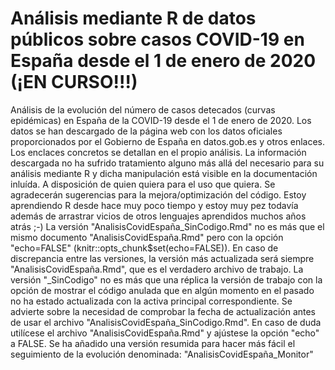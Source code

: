 # Análisis mediante R de datos públicos sobre casos COVID-19 en España desde el 1 de enero de 2020 (¡EN CURSO!!!)

Análisis de la evolución del número de casos detecados (curvas epidémicas) en España de la COVID-19 desde el 1 de enero de 2020.
Los datos se han descargado de la página web con los datos oficiales proporcionados por el Gobierno de España en datos.gob.es y otros enlaces. Los enclaces concretos se detallan en el propio análisis.
La información descargada no ha sufrido tratamiento alguno más allá del necesario para su análisis mediante R y dicha manipulación está visible en la documentación inluída.
A disposición de quien quiera para el uso que quiera.
Se agradecerán sugerencias para la mejora/optimización del código. Estoy aprendiendo R desde hace muy poco tiempo y estoy muy pez todavía además de arrastrar vicios de otros lenguajes aprendidos muchos años atrás ;-)
La versión "AnalisisCovidEspaña_SinCodigo.Rmd" no es más que el mismo documento "AnalisisCovidEspaña.Rmd" pero con la opción "echo=FALSE" (knitr::opts_chunk$set(echo=FALSE)). En caso de discrepancia entre las versiones, la versión más actualizada será siempre "AnalisisCovidEspaña.Rmd", que es el verdadero archivo de trabajo. La versión "_SinCodigo" no es más que una réplica la versión de trabajo con la opción de mostrar el código anulada que en algún momento en el pasado no ha estado actualizada con la activa principal correspondiente. Se advierte sobre la necesidad de comprobar la fecha de actualización antes de usar el archivo "AnalisisCovidEspaña_SinCodigo.Rmd". En caso de duda utilícese el archivo "AnalisisCovidEspaña.Rmd" y ajústese la opción "echo" a FALSE.
Se ha añadido una versión resumida para hacer más fácil el seguimiento de la evolución denominada: "AnalisisCovidEspaña_Monitor"
